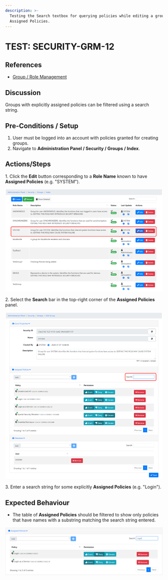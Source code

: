 ```yaml
---
description: >-
  Testing the Search textbox for querying policies while editing a group's
  Assigned Policies.
---
```


# TEST: SECURITY-GRM-12

## References

* [Group / Role Management](../../../../../../../operations-1/system-administration/security-administration/group-role-management.md)

## Discussion

Groups with explicitly assigned policies can be filtered using a search string.&#x20;

## Pre-Conditions / Setup

1. User must be logged into an account with policies granted for creating groups.
2. Navigate to **Administration Panel / Security / Groups / Index**.&#x20;

## Actions/Steps

1\. Click the **Edit** button corresponding to a **Role Name** known to have **Assigned Policies** (e.g. "SYSTEM").

![](<../../../../../../../.gitbook/assets/image (363).png>)

2\. Select the **Search** bar in the top-right corner of the **Assigned Policies** panel.

![](<../../../../../../../.gitbook/assets/image (364).png>)

3\. Enter a search string for some explicitly **Assigned Policies** (e.g. "Login").

## Expected Behaviour

* The table of **Assigned Policies** should be filtered to show only policies that have names with a substring matching the search string entered.&#x20;

![](<../../../../../../../.gitbook/assets/image (365).png>)
